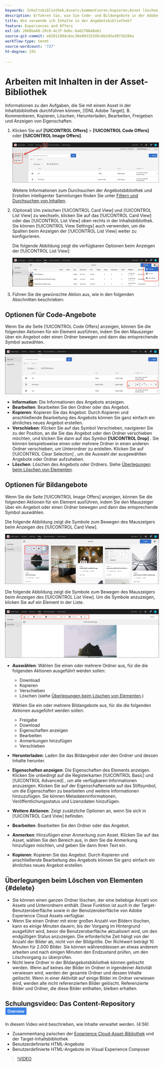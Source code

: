 ```yaml
---
keywords: Inhaltsbibliothek;Assets;kommentieren;kopieren;Asset löschen;Asset herunterladen;Inhalt bearbeiten;Karte freigeben;Inhaltseigenschaften anzeigen
description: Erfahren Sie, wie Sie Code- und Bildangebote in der Adobe-Angebotsbibliothek  [!DNL Target] . Erfahren Sie, wie Sie die Details eines Angebots anzeigen und Angebote bearbeiten, kopieren, verschieben oder löschen können.
title: Wie verwende ich Inhalte in der Angebotsbibliothek?
feature: Experiences and Offers
exl-id: 2668ba68-29c8-4c3f-bebc-ba62760a8a61
source-git-commit: e8201198dc6ac36e803153d5c6b345a30716204a
workflow-type: tm+mt
source-wordcount: '727'
ht-degree: 33%

---
```


# Arbeiten mit Inhalten in der Asset-Bibliothek

Informationen zu den Aufgaben, die Sie mit einem Asset in der Inhaltsbibliothek durchführen können, [!DNL Adobe Target]. B. Kommentieren, Kopieren, Löschen, Herunterladen, Bearbeiten, Freigeben und Anzeigen von Eigenschaften.

1. Klicken Sie auf **[!UICONTROL Offers]** > **[!UICONTROL Code Offers]** oder **[!UICONTROL Image Offers]**.

   ![Registerkarten „Angebote codieren“ und „Bildangebote“](/help/main/c-experiences/c-manage-content/assets/offers-both.png)

   Weitere Informationen zum Durchsuchen der Angebotsbibliothek und Erstellen intelligenter Sammlungen finden Sie unter [Filtern und Durchsuchen von Inhalten](/help/main/c-experiences/c-manage-content/filter-and-search-content.md#concept_3B59B8F025BF4CEA82ECC5199D365276).

1. (Optional) Um zwischen [!UICONTROL Card View] und [!UICONTROL List View] zu wechseln, klicken Sie auf das [!UICONTROL Card View] oder das [!UICONTROL List View] oben rechts in der Inhaltsbibliothek. Sie können [!UICONTROL View Settings] auch verwenden, um die Spalten beim Anzeigen der [!UICONTROL List View] weiter zu konfigurieren.

   Die folgende Abbildung zeigt die verfügbaren Optionen beim Anzeigen der [!UICONTROL List View]:

   ![Listenansichtsoptionen](/help/main/c-experiences/c-manage-content/assets/view-settings-options.png)

1. Führen Sie die gewünschte Aktion aus, wie in den folgenden Abschnitten beschrieben:

## Optionen für Code-Angebote

Wenn Sie die Seite [!UICONTROL Code Offers] anzeigen, können Sie die folgenden Aktionen für ein Element ausführen, indem Sie den Mauszeiger über ein Angebot oder einen Ordner bewegen und dann das entsprechende Symbol auswählen.

![Bewegen Sie den Mauszeiger über die Symbole auf der Registerkarte Code-Angebote](/help/main/c-experiences/c-manage-content/assets/code-offers-hover-icons.png)

* **Information**: Die Informationen des Angebots anzeigen.
* **Bearbeiten**: Bearbeiten Sie den Ordner oder das Angebot.
* **Kopieren**: Kopieren Sie das Angebot. Durch Kopieren und anschließende Bearbeitung des Angebots können Sie ganz einfach ein ähnliches neues Angebot erstellen.
* **Verschieben**: Klicken Sie auf das Symbol Verschieben, navigieren Sie zu der Position, an die Sie das Angebot oder den Ordner verschieben möchten, und klicken Sie dann auf das Symbol **[!UICONTROL Drop]** . Sie können beispielsweise einen oder mehrere Ordner in einen anderen Ordner verschieben, um Unterordner zu erstellen. Klicken Sie auf [!UICONTROL Clear Selection] , um die Auswahl der ausgewählten Angebote oder Ordner aufzuheben.
* **Löschen**: Löschen des Angebots oder Ordners. Siehe [Überlegungen beim Löschen von Elementen](#delete).

## Optionen für Bildangebote

Wenn Sie die Seite [!UICONTROL Image Offers] anzeigen, können Sie die folgenden Aktionen für ein Element ausführen, indem Sie den Mauszeiger über ein Angebot oder einen Ordner bewegen und dann das entsprechende Symbol auswählen.

Die folgende Abbildung zeigt die Symbole zum Bewegen des Mauszeigers beim Anzeigen des [!UICONTROL Card View].

![Bewegen Sie den Mauszeiger auf der Registerkarte Bildangebote , wenn Sie sich in der Kartenansicht befinden](/help/main/c-experiences/c-manage-content/assets/image-offers-hover-icons.png)

Die folgende Abbildung zeigt die Symbole zum Bewegen des Mauszeigers beim Anzeigen des [!UICONTROL List View]. Um die Symbole anzuzeigen, klicken Sie auf ein Element in der Liste.

![Bewegen Sie den Mauszeiger über die Symbole auf der Registerkarte Bildangebote in der Listenansicht](/help/main/c-experiences/c-manage-content/assets/list-view-hover.png)

* **Auswählen**: Wählen Sie einen oder mehrere Ordner aus, für die die folgenden Aktionen ausgeführt werden sollen:

   * Download
   * Kopieren
   * Verschieben
   * Löschen (siehe [Überlegungen beim Löschen von Elementen](#delete).)

  Wählen Sie ein oder mehrere Bildangebote aus, für die die folgenden Aktionen ausgeführt werden sollen:

   * Freigabe
   * Download 
   * Eigenschaften anzeigen
   * Bearbeiten 
   * Anmerkungen hinzufügen
   * Verschieben 

* **Herunterladen**: Laden Sie das Bildangebot oder den Ordner und dessen Inhalte herunter.
* **Eigenschaften anzeigen**: Die Eigenschaften des Elements anzeigen. Klicken Sie unbedingt auf die Registerkarten [!UICONTROL Basic] und [!UICONTROL Advanced] , um alle verfügbaren Informationen anzuzeigen. Klicken Sie auf der Eigenschaftenseite auf das Stiftsymbol, um die Eigenschaften zu bearbeiten und weitere Informationen hinzuzufügen. Sie können Metadateninformationen, Veröffentlichungsstatus und Lizenzdaten hinzufügen.
* **Weitere Aktionen**: Zeigt zusätzliche Optionen an, wenn Sie sich in [!UICONTROL Card View] befinden.
* **Bearbeiten**: Bearbeiten Sie den Ordner oder das Angebot.
* **Anmerken**: Hinzufügen einer Anmerkung zum Asset. Klicken Sie auf das Asset, wählen Sie den Bereich aus, in dem Sie die Anmerkung hinzufügen möchten, und geben Sie dann Ihren Text ein.
* **Kopieren**: Kopieren Sie das Angebot. Durch Kopieren und anschließende Bearbeitung des Angebots können Sie ganz einfach ein ähnliches neues Angebot erstellen.

## Überlegungen beim Löschen von Elementen {#delete}

* Sie können einen ganzen Ordner löschen, der eine beliebige Anzahl von Assets und Unterordnern enthält. Diese Funktion ist auch in der Target-Benutzeroberfläche sowie in der Benutzeroberfläche von Adobe Experience Cloud Assets verfügbar.
* Wenn Sie einen Ordner mit einer großen Anzahl von Bildern löschen, kann es einige Minuten dauern, bis der Vorgang im Hintergrund ausgeführt wird, bevor die Benutzeroberfläche aktualisiert wird, um den endgültigen Status anzuzeigen. Die erforderliche Zeit hängt von der Anzahl der Bilder ab, nicht von der Bildgröße. Der Richtwert beträgt 10 Minuten für 2.000 Bilder. Sie können währenddessen an etwas anderem arbeiten und nach einigen Minuten den Endzustand prüfen, um den Löschvorgang zu überprüfen.
* Nicht leere Ordner in der Bildangebotsbibliothek können gelöscht werden. Wenn auf keines der Bilder im Ordner in irgendeiner Aktivität verwiesen wird, werden der gesamte Ordner und dessen Inhalte gelöscht. Wenn in einer Aktivität auf einige Bilder im Ordner verwiesen wird, werden alle nicht referenzierten Bilder gelöscht. Referenzierte Bilder und Ordner, die diese Bilder enthalten, bleiben erhalten.

## Schulungsvideo: Das Content-Repository ![Übersichts-Badge](/help/main/assets/overview.png)

In diesem Video wird beschrieben, wie Inhalte verwaltet werden. (4:56)

* Zusammenhang zwischen der [Experience Cloud-Asset-Bibliothek](https://experienceleague.adobe.com/docs/core-services/interface/assets/creative-cloud.html) und der Target-Inhaltsbibliothek
* Benutzerdefinierte HTML-Angebote
* Benutzerdefinierte HTML-Angebote im Visual Experience Composer

>[!VIDEO](https://video.tv.adobe.com/v/17387)
